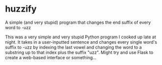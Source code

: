 # huzzify
A simple (and very stupid) program that changes the end suffix of every word to -uzz

This was a very simple and very stupid Python program I cooked up late at night. It takes in a user-inputted sentence and changes every single word's suffix to -uzz by indexing the last vowel and changing the word to a substring up to that index plus the suffix "uzz". Might try and use Flask to create a web-based interface or something...
